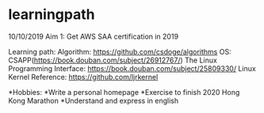 # learningpath
10/10/2019
Aim 1: Get AWS SAA certification in 2019

Learning path:
Algorithm: https://github.com/csdoge/algorithms
OS: CSAPP(https://book.douban.com/subject/26912767/)
The Linux Programming Interface: https://book.douban.com/subject/25809330/
Linux Kernel Reference: https://github.com/ljrkernel

*Hobbies:
*Write a personal homepage
*Exercise to finish 2020 Hong Kong Marathon
*Understand and express in english
